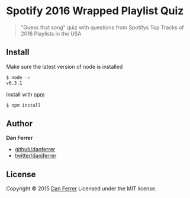 # Spotify 2016 Wrapped Playlist Quiz

> "Guess that song" quiz with questions from Spotifys Top Tracks of 2016 Playlists in the USA

## Install

Make sure the latest version of node is installed

```sh
$ node -v
v6.3.1
```

Install with [npm](https://www.npmjs.com/)

```sh
$ npm install
```

## Author

**Dan Ferrer**

* [github/danferrer](https://github.com/danferrer)
* [twitter/danjferrer](https://twitter.com/danjferrer)

## License

Copyright © 2015 [Dan Ferrer](https://github.com/danferrer)
Licensed under the MIT license.
